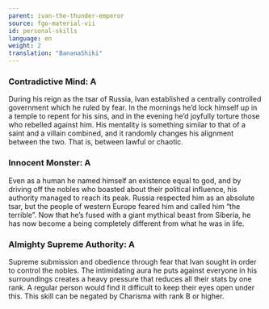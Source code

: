 ```yaml
---
parent: ivan-the-thunder-emperor
source: fgo-material-vii
id: personal-skills
language: en
weight: 2
translation: "BananaShiki"
---
```


### Contradictive Mind: A

During his reign as the tsar of Russia, Ivan established a centrally controlled government which he ruled by fear.
In the mornings he’d lock himself up in a temple to repent for his sins, and in the evening he’d joyfully torture those who rebelled against him.
His mentality is something similar to that of a saint and a villain combined, and it randomly changes his alignment between the two.
That is, between lawful or chaotic.

### Innocent Monster: A

Even as a human he named himself an existence equal to god, and by driving off the nobles who boasted about their political influence, his authority managed to reach its peak.
Russia respected him as an absolute tsar, but the people of western Europe feared him and called him “the terrible”.
Now that he’s fused with a giant mythical beast from Siberia, he has now become a being completely different from what he was in life.

### Almighty Supreme Authority: A

Supreme submission and obedience through fear that Ivan sought in order to control the nobles.
The intimidating aura he puts against everyone in his surroundings creates a heavy pressure that reduces all their stats by one rank.
A regular person would find it difficult to keep their eyes open under this.
This skill can be negated by Charisma with rank B or higher.
